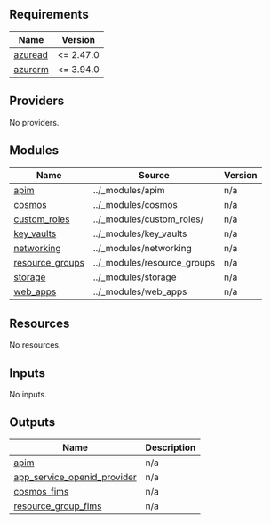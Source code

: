<!-- markdownlint-disable -->
<!-- BEGINNING OF PRE-COMMIT-TERRAFORM DOCS HOOK -->
## Requirements

| Name | Version |
|------|---------|
| <a name="requirement_azuread"></a> [azuread](#requirement\_azuread) | <= 2.47.0 |
| <a name="requirement_azurerm"></a> [azurerm](#requirement\_azurerm) | <= 3.94.0 |

## Providers

No providers.

## Modules

| Name | Source | Version |
|------|--------|---------|
| <a name="module_apim"></a> [apim](#module\_apim) | ../_modules/apim | n/a |
| <a name="module_cosmos"></a> [cosmos](#module\_cosmos) | ../_modules/cosmos | n/a |
| <a name="module_custom_roles"></a> [custom\_roles](#module\_custom\_roles) | ../_modules/custom_roles/ | n/a |
| <a name="module_key_vaults"></a> [key\_vaults](#module\_key\_vaults) | ../_modules/key_vaults | n/a |
| <a name="module_networking"></a> [networking](#module\_networking) | ../_modules/networking | n/a |
| <a name="module_resource_groups"></a> [resource\_groups](#module\_resource\_groups) | ../_modules/resource_groups | n/a |
| <a name="module_storage"></a> [storage](#module\_storage) | ../_modules/storage | n/a |
| <a name="module_web_apps"></a> [web\_apps](#module\_web\_apps) | ../_modules/web_apps | n/a |

## Resources

No resources.

## Inputs

No inputs.

## Outputs

| Name | Description |
|------|-------------|
| <a name="output_apim"></a> [apim](#output\_apim) | n/a |
| <a name="output_app_service_openid_provider"></a> [app\_service\_openid\_provider](#output\_app\_service\_openid\_provider) | n/a |
| <a name="output_cosmos_fims"></a> [cosmos\_fims](#output\_cosmos\_fims) | n/a |
| <a name="output_resource_group_fims"></a> [resource\_group\_fims](#output\_resource\_group\_fims) | n/a |
<!-- END OF PRE-COMMIT-TERRAFORM DOCS HOOK -->
